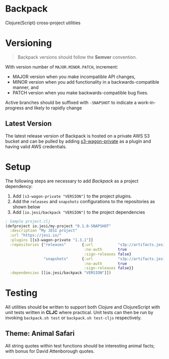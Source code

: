 # Backpack
Clojure(Script) cross-project utilities

# Versioning

> Backpack versions should follow the **Semver** convention.

With version number of `MAJOR.MINOR.PATCH`, increment:

* MAJOR version when you make incompatible API changes,
* MINOR version when you add functionality in a backwards-compatible manner, and
* PATCH version when you make backwards-compatible bug fixes.

Active branches should be suffixed with `-SNAPSHOT` to indicate a work-in-progress and likely to rapidly change

## Latest Version

The latest release version of Backpack is hosted on a private AWS S3 bucket and can be pulled by adding [s3-wagon-private](https://github.com/s3-wagon-private/s3-wagon-private) as a plugin and having valid AWS credentials.

# Setup

The following steps are necessary to add *Backpack* as a project dependency:

1. Add `[s3-wagon-private "VERSION"]` to the project plugins.
2. Add the `releases` and `snapshots` configurations to the repositories as shown below
3. Add `[io.jesi/backpack "VERSION"]` to the project dependencies

```clojure
; Sample project.clj
(defproject io.jesi/my-project "0.1.0-SNAPSHOT"
  :description "My JESI project"
  :url "https://jesi.io/"
  :plugins [[s3-wagon-private "1.3.1"]]
  :repositories {"releases"       {:url           "s3p://artifacts.jesi.io/releases/"
                                   :no-auth       true
                                   :sign-releases false}
                 "snapshots"      {:url           "s3p://artifacts.jesi.io/snapshots/"
                                   :no-auth       true
                                   :sign-releases false}}
  :dependencies [[io.jesi/backpack "VERSION"]])
```

# Testing

All utilities should be written to support both Clojure and ClojureScript with unit tests written in **CLJC** where practical.
 Unit tests can then be run by invoking `backpack.sh test` or `backpack.sh test-cljs` respectively.

## Theme: Animal Safari

All string quotes within test functions should be interesting animal facts; with bonus for David Attenborough quotes.
